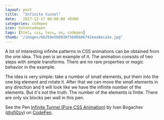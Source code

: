 ```yaml
---
layout: post
title:  "Infinite tunnel"
date:   2017-12-17 00:00:00 +0300
categories: codepen
icon: hotoncodepen
tags: [html, css, less, ux, codepen]
thumb: "/images/66250e5b8938f5608686742eea8eca2e.jpg"
---
```


A lot of interesting infinite patterns in CSS animations can be obtained from the one idea. This pen is an example of it. The animation consists of two steps with simple transforms. There are no rare properties or magic behavior in the example.

The idea is very simple: take a number of small elements, put them into the one big element and rotate it. After that we can move the small elements in any direction and it will look like we have the infinite number of the elements. But it's not the truth. The number of the elements is finite. There are only six blocks per wall in this pen.

<p data-height="384" data-theme-id="light" data-slug-hash="dJYBXd" data-default-tab="css,result" data-user="sfi0zy" data-embed-version="2" data-pen-title="Infinite Tunnel (Pure CSS Animation)" class="codepen">See the Pen <a href="https://codepen.io/sfi0zy/pen/dJYBXd/">Infinite Tunnel (Pure CSS Animation)</a> by Ivan Bogachev (<a href="https://codepen.io/sfi0zy">@sfi0zy</a>) on <a href="https://codepen.io">CodePen</a>.</p>
<script async src="https://production-assets.codepen.io/assets/embed/ei.js"></script>

